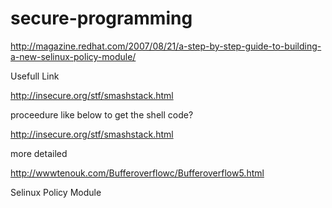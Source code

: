secure-programming
==================


http://magazine.redhat.com/2007/08/21/a-step-by-step-guide-to-building-a-new-selinux-policy-module/

Usefull Link

http://insecure.org/stf/smashstack.html


proceedure like below to get the shell code?

http://insecure.org/stf/smashstack.html


more detailed

http://wwwtenouk.com/Bufferoverflowc/Bufferoverflow5.html


Selinux Policy Module

